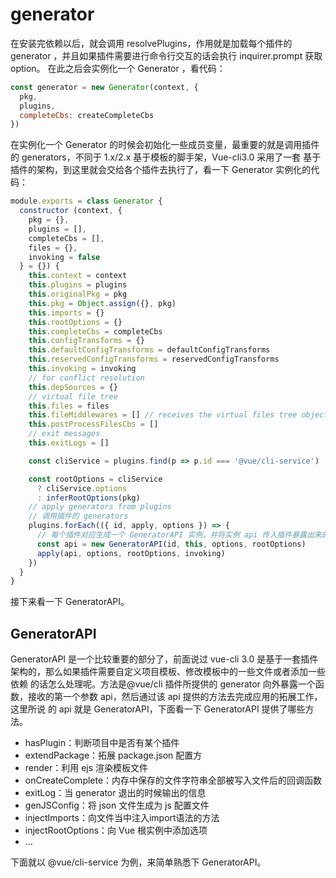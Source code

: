 # generator

在安装完依赖以后，就会调用 resolvePlugins，作用就是加载每个插件的 generator ，并且如果插件需要进行命令行交互的话会执行 inquirer.prompt 获取 option。
在此之后会实例化一个 Generator ，看代码：
```js
const generator = new Generator(context, {
  pkg,
  plugins,
  completeCbs: createCompleteCbs
})
```
在实例化一个 Generator 的时候会初始化一些成员变量，最重要的就是调用插件的 generators，不同于 1.x/2.x 基于模板的脚手架，Vue-cli3.0 采用了一套
基于插件的架构，到这里就会交给各个插件去执行了，看一下 Generator 实例化的代码：

```js
module.exports = class Generator {
  constructor (context, {
    pkg = {},
    plugins = [],
    completeCbs = [],
    files = {},
    invoking = false
  } = {}) {
    this.context = context
    this.plugins = plugins
    this.originalPkg = pkg
    this.pkg = Object.assign({}, pkg)
    this.imports = {}
    this.rootOptions = {}
    this.completeCbs = completeCbs
    this.configTransforms = {}
    this.defaultConfigTransforms = defaultConfigTransforms
    this.reservedConfigTransforms = reservedConfigTransforms
    this.invoking = invoking
    // for conflict resolution
    this.depSources = {}
    // virtual file tree
    this.files = files
    this.fileMiddlewares = [] // receives the virtual files tree object, and an ejs render function
    this.postProcessFilesCbs = []
    // exit messages
    this.exitLogs = []

    const cliService = plugins.find(p => p.id === '@vue/cli-service')

    const rootOptions = cliService
      ? cliService.options
      : inferRootOptions(pkg)
    // apply generators from plugins
    // 调用插件的 generators
    plugins.forEach(({ id, apply, options }) => {
      // 每个插件对应生成一个 GeneratorAPI 实例，并将实例 api 传入插件暴露出来的 generator 函数
      const api = new GeneratorAPI(id, this, options, rootOptions)
      apply(api, options, rootOptions, invoking)
    })
  }
}
```
接下来看一下 GeneratorAPI。

## GeneratorAPI

GeneratorAPI 是一个比较重要的部分了，前面说过 vue-cli 3.0 是基于一套插件架构的，那么如果插件需要自定义项目模板、修改模板中的一些文件或者添加一些依赖
的话怎么处理呢。方法是@vue/cli 插件所提供的 generator 向外暴露一个函数，接收的第一个参数 api，然后通过该 api 提供的方法去完成应用的拓展工作，这里所说
的 api 就是 GeneratorAPI，下面看一下 GeneratorAPI 提供了哪些方法。

* hasPlugin：判断项目中是否有某个插件 
* extendPackage：拓展 package.json 配置方
* render：利用 ejs 渲染模板文件
* onCreateComplete：内存中保存的文件字符串全部被写入文件后的回调函数
* exitLog：当 generator 退出的时候输出的信息
* genJSConfig：将 json 文件生成为 js 配置文件
* injectImports：向文件当中注入import语法的方法
* injectRootOptions：向 Vue 根实例中添加选项
* ...

下面就以 @vue/cli-service 为例，来简单熟悉下 GeneratorAPI。
